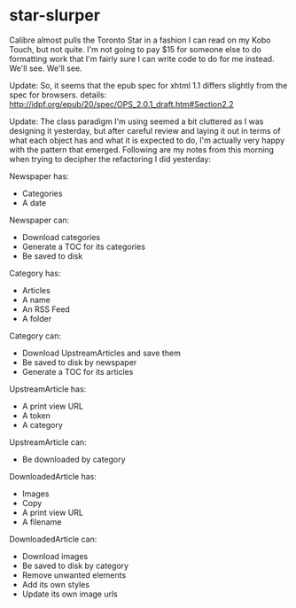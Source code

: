 star-slurper
============

Calibre almost pulls the Toronto Star in a fashion I can read on my Kobo Touch, but not quite. I'm not going to pay $15 for someone else to do formatting work that I'm fairly sure I can write code to do for me instead. We'll see. We'll see.

Update:
So, it seems that the epub spec for xhtml 1.1 differs slightly from the spec for browsers. details:
http://idpf.org/epub/20/spec/OPS_2.0.1_draft.htm#Section2.2

Update:
The class paradigm I'm using seemed a bit cluttered as I was designing it yesterday, but after careful review and laying it out in terms of what each object has and what it is expected to do, I'm actually very happy with the pattern that emerged.
Following are my notes from this morning when trying to decipher the refactoring I did yesterday:

Newspaper has:
 - Categories
 - A date

Newspaper can:
 - Download categories
 - Generate a TOC for its categories
 - Be saved to disk

Category has:
 - Articles
 - A name
 - An RSS Feed
 - A folder

Category can:
 - Download UpstreamArticles and save them
 - Be saved to disk by newspaper
 - Generate a TOC for its articles

UpstreamArticle has:
 - A print view URL
 - A token
 - A category

UpstreamArticle can:
 - Be downloaded by category

DownloadedArticle has:
 - Images
 - Copy
 - A print view URL
 - A filename

DownloadedArticle can:
 - Download images
 - Be saved to disk by category
 - Remove unwanted elements
 - Add its own styles
 - Update its own image urls
